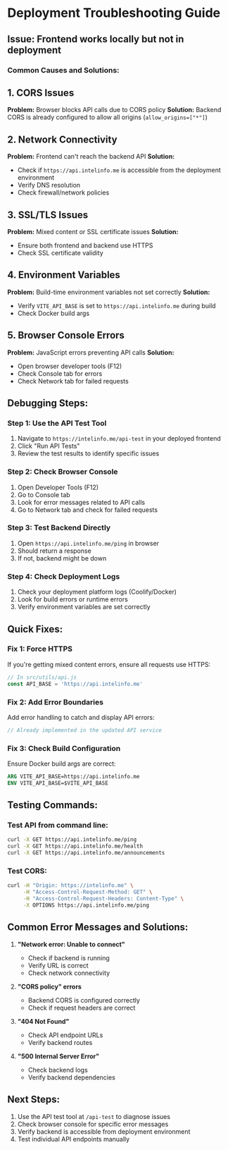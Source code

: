 # Deployment Troubleshooting Guide

## Issue: Frontend works locally but not in deployment

### Common Causes and Solutions:

## 1. CORS Issues
**Problem:** Browser blocks API calls due to CORS policy
**Solution:** Backend CORS is already configured to allow all origins (`allow_origins=["*"]`)

## 2. Network Connectivity
**Problem:** Frontend can't reach the backend API
**Solution:** 
- Check if `https://api.intelinfo.me` is accessible from the deployment environment
- Verify DNS resolution
- Check firewall/network policies

## 3. SSL/TLS Issues
**Problem:** Mixed content or SSL certificate issues
**Solution:**
- Ensure both frontend and backend use HTTPS
- Check SSL certificate validity

## 4. Environment Variables
**Problem:** Build-time environment variables not set correctly
**Solution:**
- Verify `VITE_API_BASE` is set to `https://api.intelinfo.me` during build
- Check Docker build args

## 5. Browser Console Errors
**Problem:** JavaScript errors preventing API calls
**Solution:**
- Open browser developer tools (F12)
- Check Console tab for errors
- Check Network tab for failed requests

## Debugging Steps:

### Step 1: Use the API Test Tool
1. Navigate to `https://intelinfo.me/api-test` in your deployed frontend
2. Click "Run API Tests"
3. Review the test results to identify specific issues

### Step 2: Check Browser Console
1. Open Developer Tools (F12)
2. Go to Console tab
3. Look for error messages related to API calls
4. Go to Network tab and check for failed requests

### Step 3: Test Backend Directly
1. Open `https://api.intelinfo.me/ping` in browser
2. Should return a response
3. If not, backend might be down

### Step 4: Check Deployment Logs
1. Check your deployment platform logs (Coolify/Docker)
2. Look for build errors or runtime errors
3. Verify environment variables are set correctly

## Quick Fixes:

### Fix 1: Force HTTPS
If you're getting mixed content errors, ensure all requests use HTTPS:
```javascript
// In src/utils/api.js
const API_BASE = 'https://api.intelinfo.me'
```

### Fix 2: Add Error Boundaries
Add error handling to catch and display API errors:
```javascript
// Already implemented in the updated API service
```

### Fix 3: Check Build Configuration
Ensure Docker build args are correct:
```dockerfile
ARG VITE_API_BASE=https://api.intelinfo.me
ENV VITE_API_BASE=$VITE_API_BASE
```

## Testing Commands:

### Test API from command line:
```bash
curl -X GET https://api.intelinfo.me/ping
curl -X GET https://api.intelinfo.me/health
curl -X GET https://api.intelinfo.me/announcements
```

### Test CORS:
```bash
curl -H "Origin: https://intelinfo.me" \
     -H "Access-Control-Request-Method: GET" \
     -H "Access-Control-Request-Headers: Content-Type" \
     -X OPTIONS https://api.intelinfo.me/ping
```

## Common Error Messages and Solutions:

1. **"Network error: Unable to connect"**
   - Check if backend is running
   - Verify URL is correct
   - Check network connectivity

2. **"CORS policy" errors**
   - Backend CORS is configured correctly
   - Check if request headers are correct

3. **"404 Not Found"**
   - Check API endpoint URLs
   - Verify backend routes

4. **"500 Internal Server Error"**
   - Check backend logs
   - Verify backend dependencies

## Next Steps:
1. Use the API test tool at `/api-test` to diagnose issues
2. Check browser console for specific error messages
3. Verify backend is accessible from deployment environment
4. Test individual API endpoints manually
